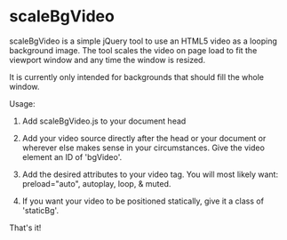 scaleBgVideo
============

scaleBgVideo is a simple jQuery tool to use an HTML5 video as a looping background image. The tool scales the video on page load to fit the viewport window and any time the window is resized.

It is currently only intended for backgrounds that should fill the whole window.

Usage:

1) Add scaleBgVideo.js to your document head

2) Add your video source directly after the head or your document or wherever else makes sense in your circumstances. Give the video element an ID of 'bgVideo'.

3) Add the desired attributes to your video tag. You will most likely want: preload="auto", autoplay, loop, & muted.

4) If you want your video to be positioned statically, give it a class of 'staticBg'.

That's it!